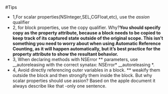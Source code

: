 #Tips
* 1,For scalar properties(NSInteger,SEL,CGFloat,etc), use the *assion* qualifier
* 2, for block properties, use the copy qualifier. 
Why?**You should specify copy as the property attribute, because a block needs to be copied to keep track of its captured state outside of the original scope. This isn’t something you need to worry about when using Automatic Reference Counting, as it will happen automatically, but it’s best practice for the property attribute to show the resultant behavior.** 
* 3, When declaring methods with NSError ** parameters, use __autoreleasing with the correct synatax:
NSError* __autoreleasing *.
* 4, Avoid directly referencing outer variables in a block. ** weakify them outside the block and then strongify them inside the block.
But why scalar properties should use assion? Based on the apple document it always describe like that -only one sentence.
